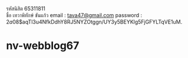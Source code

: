 รหัสนิสิต 65311811  
ชื่อ เทวาพิทักษ์  ขันแก้ว email : tava47@gmail.com password :  $2a$08$aqTl3u4NfkDdhY8RJ5NYZOtggn/UY3y5BEYKlg5FjGFYLTqVE1uM.
# nv-webblog67
